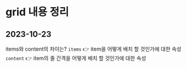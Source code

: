 # grid 내용 정리 

## 2023-10-23 
items와 content의 차이는?
`items` 👉 item을 어떻게 배치 할 것인가에 대한 속성
`content` 👉 item의 줄 간격을 어떻게 배치 할 것인가에 대한 속성